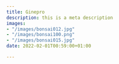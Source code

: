 ```yaml
---
title: Ginepro
description: this is a meta description
images:
- "/images/bonsai012.jpg"
- "/images/bonsai100.png"
- "/images/bonsai015.jpg"
date: 2022-02-01T00:59:00+01:00

---
```

